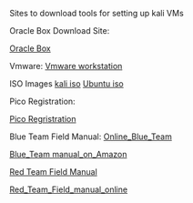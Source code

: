 Sites to download tools for setting up kali VMs 

Oracle Box Download Site: 

  [Oracle Box](https://www.virtualbox.org/)

Vmware: 
[Vmware workstation](https://www.vmware.com/info/workstation-player/evaluation)

ISO Images
  [kali iso](https://www.kali.org/get-kali/#kali-installer-images)
   [Ubuntu iso](https://ubuntu.com/download)

Pico Registration: 

  [Pico Regristration](https://play.picoctf.org/practice)

Blue Team Field Manual: 
[Online_Blue_Team](https://github.com/tom0li/collection-document/blob/master/Blue%20Team%20Field%20Manual.pdf)

[Blue_Team manual_on_Amazon](https://www.amazon.com/Blue-Team-Field-Manual-BTFM/dp/154101636X)

[Red Team Field Manual](https://www.amazon.com/RTFM-Red-Team-Field-Manual/dp/1075091837/ref=pd_lpo_sccl_1/144-7127497-9024119?pd_rd_w=6ojmr&content-id=amzn1.sym.4c8c52db-06f8-4e42-8e56-912796f2ea6c&pf_rd_p=4c8c52db-06f8-4e42-8e56-912796f2ea6c&pf_rd_r=KK0CSEV5QN16Q612ATPV&pd_rd_wg=HUoHF&pd_rd_r=de227276-0b36-47da-a322-4e161e0ed87d&pd_rd_i=1075091837&psc=1)

[Red_Team_Field_manual_online](https://github.com/tanc7/hacking-books/blob/master/RTFM%20-%20Red%20Team%20Field%20Manual%20v3.pdf)
